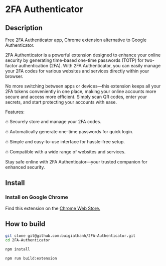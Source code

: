 # 2FA Authenticator 

## Description

Free 2FA Authenticator app, Chrome extension alternative to Google Authenticator.

2FA Authenticator is a powerful extension designed to enhance your online security by generating time-based one-time passwords (TOTP) for two-factor authentication (2FA). With 2FA Authenticator, you can easily manage your 2FA codes for various websites and services directly within your browser.

No more switching between apps or devices—this extension keeps all your 2FA tokens conveniently in one place, making your online accounts more secure and access more efficient. Simply scan QR codes, enter your secrets, and start protecting your accounts with ease.

Features:

🔥 Securely store and manage your 2FA codes.

🔥 Automatically generate one-time passwords for quick login.

🔥 Simple and easy-to-use interface for hassle-free setup.

🔥 Compatible with a wide range of websites and services.

Stay safe online with 2FA Authenticator—your trusted companion for enhanced security.

## Install

### Install on Google Chrome

Find this extension on the [Chrome Web Store.](https://chromewebstore.google.com/detail/2fa-authenticator/lihconfopkpbjpkbbcpofjofmpaopgol?hl=en)

## How to build

```bash
git clone git@github.com:buigiathanh/2FA-Authenticator.git
cd 2FA-Authenticator
```

```bash
npm install
```

```bash
npm run build:extension
```

